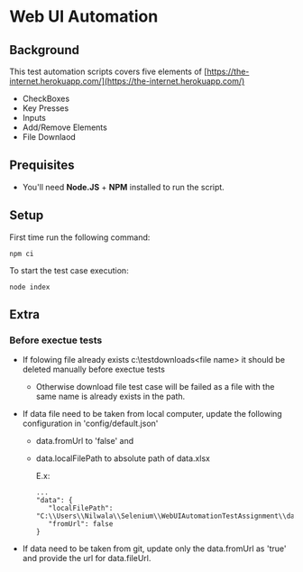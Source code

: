 Web UI Automation
========================

## Background

This test automation scripts covers five elements of [https://the-internet.herokuapp.com/](https://the-internet.herokuapp.com/)
- CheckBoxes
- Key Presses
- Inputs
- Add/Remove Elements
- File Downlaod

## Prequisites

- You'll need **Node.JS** + **NPM** installed to run the script.

## Setup

First time run the following command:

`npm ci`

To start the test case execution:

`node index`

## Extra

### Before exectue tests
 - If folowing file already exists c:\testdownloads\<file name> it should be deleted manually before exectue tests
    - Otherwise download file test case will be failed as a file with the same name is already exists in the path.

 - If data file need to be taken from local computer, update the following configuration in 'config/default.json' 
    - data.fromUrl to 'false' and 
    - data.localFilePath to absolute path of data.xlsx

       E.x:

          ...
          "data": {
             "localFilePath": "C:\\Users\\Nilwala\\Selenium\\WebUIAutomationTestAssignment\\data\\data_prod.xlsx",
             "fromUrl": false
          }
 - If data need to be taken from git, update only the data.fromUrl as 'true' and provide the url for data.fileUrl.    